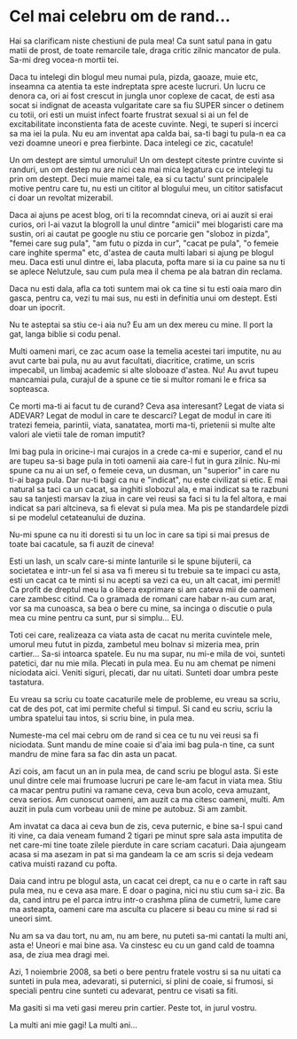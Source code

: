 # Cel mai celebru om de rand...

Hai sa clarificam niste chestiuni de pula mea! Ca sunt satul pana in gatu matii de prost, de toate remarcile tale, draga critic zilnic mancator de pula. Sa-mi dreg vocea-n mortii tei.

Daca tu intelegi din blogul meu numai pula, pizda, gaoaze, muie etc, inseamna ca atentia ta este indreptata spre aceste lucruri. Un lucru ce denora ca, ori ai fost crescut in jungla unor coplexe de cacat, de esti asa socat si indignat de aceasta vulgaritate care sa fiu SUPER sincer o detinem cu totii, ori esti un muist infect foarte frustrat sexual si ai un fel de excitabilitate inconstienta fata de aceste cuvinte. Negi, te superi si incerci sa ma iei la pula. Nu eu am inventat apa calda bai, sa-ti bagi tu pula-n ea ca vezi doamne uneori e prea fierbinte. Daca intelegi ce zic, cacatule!

Un om destept are simtul umorului! Un om destept citeste printre cuvinte si randuri, un om destep nu are nici cea mai mica legatura cu ce intelegi tu prin om destept. Deci muie mamei tale, ea si cu tactu' sunt principalele motive pentru care tu, nu esti un cititor al blogului meu, un cititor satisfacut ci doar un revoltat mizerabil.

Daca ai ajuns pe acest blog, ori ti la recomndat cineva, ori ai auzit si erai curios, ori l-ai vazut la blogroll la unul dintre "amicii" mei blogaristi care ma sustin, ori ai cautat pe google nu stiu ce porcarie gen "sloboz in pizda", "femei care sug pula", "am futu o pizda in cur", "cacat pe pula", "o femeie care inghite sperma" etc, d'astea de cauta multi labari si ajung pe blogul meu. Daca esti unul dintre ei, laba placuta, pofta mare si ia cu paine sa nu ti se aplece Nelutzule, sau cum pula mea il chema pe ala batran din reclama.

Daca nu esti dala, afla ca toti suntem mai ok ca tine si tu esti oaia maro din gasca, pentru ca, vezi tu mai sus, nu esti in definitia unui om destept. Esti doar un ipocrit.

Nu te asteptai sa stiu ce-i aia nu? Eu am un dex mereu cu mine. Il port la gat, langa biblie si codu penal.

Multi oameni mari, ce zac acum oase la temelia acestei tari imputite, nu au avut carte bai pula, nu au avut facultati, diacritice, cratime, un scris impecabil, un limbaj academic si alte sloboaze d'astea. Nu! Au avut tupeu mancamiai pula, curajul de a spune ce tie si multor romani le e frica sa sopteasca.

Ce morti ma-ti ai facut tu de curand? Ceva asa interesant? Legat de viata si ADEVAR? Legat de modul in care te descarci? Legat de modul in care iti tratezi femeia, parintii, viata, sanatatea, morti ma-ti, prietenii si multe alte valori ale vietii tale de roman imputit?

Imi bag pula in oricine-i mai curajos in a crede ca-mi e superior, cand el nu are tupeu sa-si bage pula in toti oamenii aia care-l fut in gura zilnic. Nu-mi spune ca nu ai un sef, o femeie ceva, un dusman, un "superior" in care nu ti-ai baga pula. Dar nu-ti bagi ca nu e "indicat", nu este civilizat si etic. E mai natural sa taci ca un cacat, sa inghiti slobozul ala, e mai indicat sa te razbuni sau sa tanjesti marsav la ziua in care vei reusi sa faci si tu la fel altora, e mai indicat sa pari altcineva, sa fi elevat si pula mea. Ma pis pe standardele pizdi si pe modelul cetateanului de duzina.

Nu-mi spune ca nu iti doresti si tu un loc in care sa tipi si mai presus de toate bai cacatule, sa fi auzit de cineva!

Esti un lash, un scalv care-si minte lanturile si le spune bijuterii, ca societatea e intr-un fel si asa va fi mereu si tu trebuie sa te impaci cu asta, esti un cacat ca te minti si nu acepti sa vezi ca eu, un alt cacat, imi permit! Ca profit de dreptul meu la o libera exprimare si am cateva mii de oameni care zambesc citind. Ca o gramada de romani care habar n-au cum arat, vor sa ma cunoasca, sa bea o bere cu mine, sa incinga o discutie o pula mea cu mine pentru ca sunt, pur si simplu... EU.

Toti cei care, realizeaza ca viata asta de cacat nu merita cuvintele mele, umorul meu futut in pizda, zambetul meu bolnav si mizeria mea, prin cartier... Sa-si intoarca spatele. Eu nu ma supar, nu mi-e mila de voi, sunteti patetici, dar nu mie mila. Plecati in pula mea. Eu nu am chemat pe nimeni niciodata aici. Veniti siguri, plecati, dar nu uitati. Sunteti doar umbra peste tastatura.

Eu vreau sa scriu cu toate cacaturile mele de probleme, eu vreau sa scriu, cat de des pot, cat imi permite cheful si timpul. Si cand eu scriu, scriu la umbra spatelui tau intos, si scriu bine, in pula mea.

Numeste-ma cel mai cebru om de rand si cea ce tu nu vei reusi sa fi niciodata. Sunt mandu de mine coaie si d'aia imi bag pula-n tine, ca sunt mandru de mine fara sa fac din asta un pacat.

Azi cois, am facut un an in pula mea, de cand scriu pe blogul asta. Si este unul dintre cele mai frumoase lucruri pe care le-am facut in viata mea. Stiu ca macar pentru putini va ramane ceva, ceva bun acolo, ceva amuzant, ceva serios. Am cunoscut oameni, am auzit ca ma citesc oameni, multi. Am auzit in pula cum vorbeau unii de mine pe autobuz. Si am zambit.

Am invatat ca daca ai ceva bun de zis, ceva puternic, e bine sa-l spui cand iti vine, ca daia veneam fumand 2 tigari pe minut spre sala asta imputita de net care-mi tine toate zilele pierdute in care scriam cacaturi. Daia ajungeam acasa si ma asezam in pat si ma gandeam la ce am scris si deja vedeam cativa muisti razand cu pofta.

Daia cand intru pe blogul asta, un cacat cei drept, ca nu e o carte in raft sau pula mea, nu e ceva asa mare. E doar o pagina, nici nu stiu cum sa-i zic. Ba da, cand intru pe el parca intru intr-o crashma plina de cumetrii, lume care ma asteapta, oameni care ma asculta cu placere si beau cu mine si rad si uneori simt.

Nu am sa va dau tort, nu am, nu am bere, nu puteti sa-mi cantati la multi ani, asta e! Uneori e mai bine asa. Va cinstesc eu cu un gand cald de toamna asa, de ziua mea dragi mei.

Azi, 1 noiembrie 2008, sa beti o bere pentru fratele vostru si sa nu uitati ca sunteti in pula mea, adevarati, si puternici, si plini de coaie, si frumosi, si speciali pentru cine sunteti cu adevarat, pentru ce visati sa fiti.

Ma gasiti si ma veti gasi mereu prin cartier. Peste tot, in jurul vostru.

La multi ani mie gagi! La multi ani...